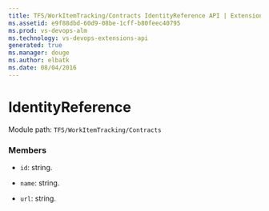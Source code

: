 ```yaml
---
title: TFS/WorkItemTracking/Contracts IdentityReference API | Extensions for Visual Studio Team Services
ms.assetid: e9f88dbd-60d9-08be-1cff-b80feec40795
ms.prod: vs-devops-alm
ms.technology: vs-devops-extensions-api
generated: true
ms.manager: douge
ms.author: elbatk
ms.date: 08/04/2016
---
```


# IdentityReference

Module path: `TFS/WorkItemTracking/Contracts`


### Members

* `id`: string. 

* `name`: string. 

* `url`: string. 

